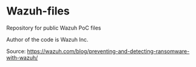 # Wazuh-files
Repository for public Wazuh PoC files

Author of the code is Wazuh Inc.

Source: https://wazuh.com/blog/preventing-and-detecting-ransomware-with-wazuh/
